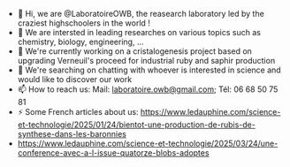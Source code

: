 - 👋 Hi, we are @LaboratoireOWB, the reasearch laboratory led by the craziest highschoolers in the world !
- 👀 We are intersted in leading researches on various topics such as chemistry, biology, engineering, ...
- 🌱 We're currently working on a cristalogenesis project based on upgrading Verneuil's proceed for industrial ruby and saphir production
- 💞️ We're searching on chatting with whoever is interested in science and would like to discover our work 
- 📫 How to reach us: Mail: laboratoire.owb@gmail.com; Tél: 06 68 50 75 81
- ⚡ Some French articles about us: https://www.ledauphine.com/science-et-technologie/2025/01/24/bientot-une-production-de-rubis-de-synthese-dans-les-baronnies
- https://www.ledauphine.com/science-et-technologie/2025/03/24/une-conference-avec-a-l-issue-quatorze-blobs-adoptes

<!---
LaboratoireOWB/LaboratoireOWB is a ✨ special ✨ repository because its `README.md` (this file) appears on your GitHub profile.
You can click the Preview link to take a look at your changes.
--->
